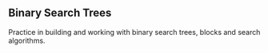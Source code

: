 ## Binary Search Trees

Practice in building and working with binary search trees, blocks and search algorithms.
